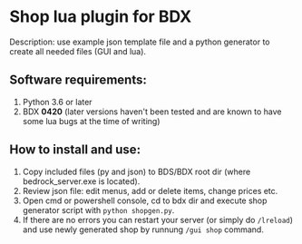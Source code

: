 # Shop lua plugin for BDX

Description: use example json template file and a python generator to create all needed files (GUI and lua).

## Software requirements:
1. Python 3.6 or later
2. BDX **0420** (later versions haven't been tested and are known to have some lua bugs at the time of writing)

## How to install and use:
1. Copy included files (py and json) to BDS/BDX root dir (where bedrock_server.exe is located).
2. Review json file: edit menus, add or delete items, change prices etc.
3. Open cmd or powershell console, cd to bdx dir and execute shop generator script with `python shopgen.py`.
4. If there are no errors you can restart your server (or simply do `/lreload`) and use newly generated shop by runnung `/gui shop` command.
